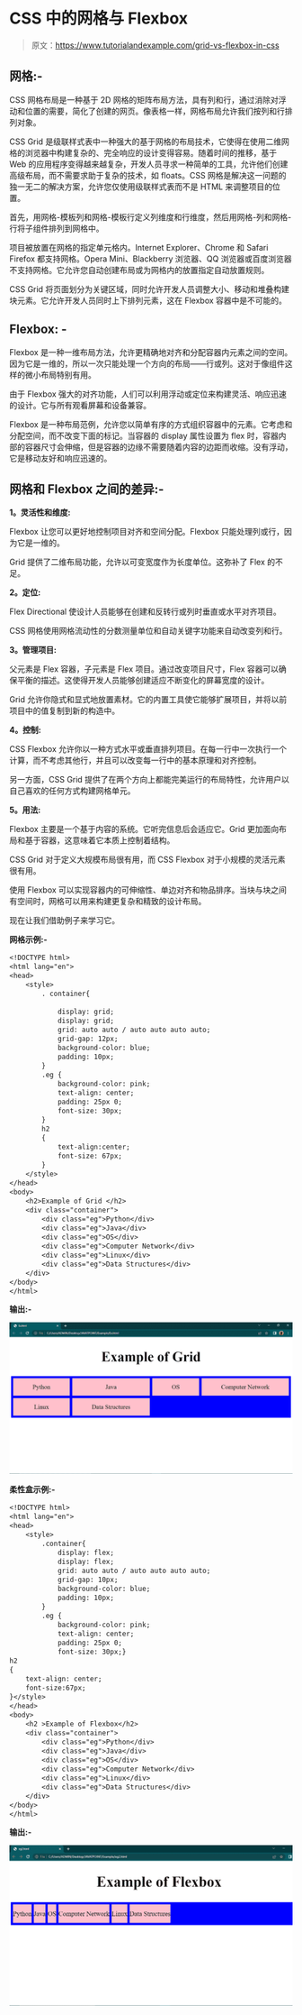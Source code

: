 # CSS 中的网格与 Flexbox

> 原文：<https://www.tutorialandexample.com/grid-vs-flexbox-in-css>

## 网格:-

CSS 网格布局是一种基于 2D 网格的矩阵布局方法，具有列和行，通过消除对浮动和位置的需要，简化了创建的网页。像表格一样，网格布局允许我们按列和行排列对象。

CSS Grid 是级联样式表中一种强大的基于网格的布局技术，它使得在使用二维网格的浏览器中构建复杂的、完全响应的设计变得容易。随着时间的推移，基于 Web 的应用程序变得越来越复杂，开发人员寻求一种简单的工具，允许他们创建高级布局，而不需要求助于复杂的技术，如 floats。CSS 网格是解决这一问题的独一无二的解决方案，允许您仅使用级联样式表而不是 HTML 来调整项目的位置。

首先，用网格-模板列和网格-模板行定义列维度和行维度，然后用网格-列和网格-行将子组件排列到网格中。

项目被放置在网格的指定单元格内。Internet Explorer、Chrome 和 Safari Firefox 都支持网格。Opera Mini、Blackberry 浏览器、QQ 浏览器或百度浏览器不支持网格。它允许您自动创建布局或为网格内的放置指定自动放置规则。

CSS Grid 将页面划分为关键区域，同时允许开发人员调整大小、移动和堆叠构建块元素。它允许开发人员同时上下排列元素，这在 Flexbox 容器中是不可能的。

## Flexbox: -

Flexbox 是一种一维布局方法，允许更精确地对齐和分配容器内元素之间的空间。因为它是一维的，所以一次只能处理一个方向的布局——行或列。这对于像组件这样的微小布局特别有用。

由于 Flexbox 强大的对齐功能，人们可以利用浮动或定位来构建灵活、响应迅速的设计。它与所有观看屏幕和设备兼容。

Flexbox 是一种布局范例，允许您以简单有序的方式组织容器中的元素。它考虑和分配空间，而不改变下面的标记。当容器的 display 属性设置为 flex 时，容器内部的容器尺寸会伸缩，但是容器的边缘不需要随着内容的边距而收缩。没有浮动，它是移动友好和响应迅速的。

## 网格和 Flexbox 之间的差异:-

**1。灵活性和维度:**

Flexbox 让您可以更好地控制项目对齐和空间分配。Flexbox 只能处理列或行，因为它是一维的。

Grid 提供了二维布局功能，允许以可变宽度作为长度单位。这弥补了 Flex 的不足。

**2。定位:**

Flex Directional 使设计人员能够在创建和反转行或列时垂直或水平对齐项目。

CSS 网格使用网格流动性的分数测量单位和自动关键字功能来自动改变列和行。

**3。管理项目:**

父元素是 Flex 容器，子元素是 Flex 项目。通过改变项目尺寸，Flex 容器可以确保平衡的描述。这使得开发人员能够创建适应不断变化的屏幕宽度的设计。

Grid 允许你隐式和显式地放置素材。它的内置工具使它能够扩展项目，并将以前项目中的值复制到新的构造中。

**4。控制:**

CSS Flexbox 允许你以一种方式水平或垂直排列项目。在每一行中一次执行一个计算，而不考虑其他行，并且可以改变每一行中的基本原理和对齐控制。

另一方面，CSS Grid 提供了在两个方向上都能完美运行的布局特性，允许用户以自己喜欢的任何方式构建网格单元。

**5。用法:**

Flexbox 主要是一个基于内容的系统。它听完信息后会适应它。Grid 更加面向布局和基于容器，这意味着它本质上控制着结构。

CSS Grid 对于定义大规模布局很有用，而 CSS Flexbox 对于小规模的灵活元素很有用。

使用 Flexbox 可以实现容器内的可伸缩性、单边对齐和物品排序。当块与块之间有空间时，网格可以用来构建更复杂和精致的设计布局。

现在让我们借助例子来学习它。

**网格示例:-**

```
<!DOCTYPE html>
<html lang="en">
<head>
	<style>
		. container{

			display: grid;
			display: grid;
			grid: auto auto / auto auto auto auto;
			grid-gap: 12px;
			background-color: blue;
			padding: 10px;
		}
		.eg {
			background-color: pink;
			text-align: center;
			padding: 25px 0;
			font-size: 30px;
		}
		h2
		{
			text-align:center;
			font-size: 67px;
		}
	</style>
</head>
<body>
	<h2>Example of Grid </h2>
	<div class="container">
		<div class="eg">Python</div>
		<div class="eg">Java</div>
		<div class="eg">OS</div>
		<div class="eg">Computer Network</div>
		<div class="eg">Linux</div>
		<div class="eg">Data Structures</div>
	</div>
</body>
</html> 
```

**输出:-**

![Grid Vs Flexbox in CSS](img/8668754f081bdb9f19ee2583d71ae9fe.png)

**柔性盒示例:-**

```
<!DOCTYPE html>
<html lang="en">
<head>
	<style>
		.container{
			display: flex;
			display: flex;
			grid: auto auto / auto auto auto auto;
			grid-gap: 10px;
			background-color: blue;
			padding: 10px;
		}
		.eg {
			background-color: pink;
			text-align: center;
			padding: 25px 0;
			font-size: 30px;}
h2
{
	text-align: center;
	font-size:67px;
}</style>
</head>
<body>
	<h2 >Example of Flexbox</h2>
	<div class="container">
		<div class="eg">Python</div>
		<div class="eg">Java</div>
		<div class="eg">OS</div>
		<div class="eg">Computer Network</div>
		<div class="eg">Linux</div>
		<div class="eg">Data Structures</div>
	</div>
</body>
</html> 
```

**输出:-**

![Grid Vs Flexbox in CSS](img/bdaefc8f0779512e626ff695c0c2793e.png)